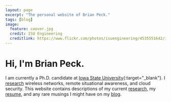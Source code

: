 ```yaml
---
layout: page
excerpt: "The personal website of Brian Peck."
tags: [blog]
image:
  feature: coover.jpg
  credit: ISU Engineering
  creditlink: https://www.flickr.com/photos/isuengineering/4535551642/in/set-72157623904003770/
---
```


# Hi, I'm Brian Peck.

I am currently a Ph.D. candidate at [Iowa State University][isuwww]{:target="_blank"}.
I [research][research] wireless networks, remote situational awareness, and cloud security.
This website contains descriptions of my current [research][research], my [resume][resume], and any rare musings I might have on my [blog][blog].


[research]: /research/
[isuwww]: http://www.iastate.edu/
[resume]: /resume/
[blog]: /posts/
